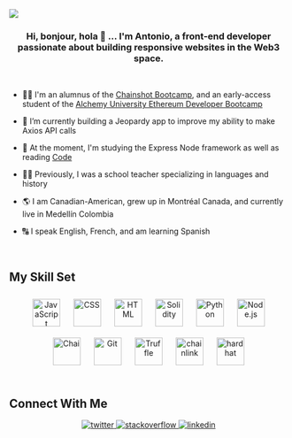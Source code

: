 <img src="https://iili.io/mGSevj.png">


### <div align="center">Hi, bonjour, hola 👋 ... I'm Antonio, a front-end developer passionate about building responsive websites in the Web3 space.</div>  
<br/>  

- 🧑‍🎓 I'm an alumnus of the [Chainshot Bootcamp](https://www.chainshot.com/), and an early-access student of the [Alchemy University Ethereum Developer Bootcamp](https://university.alchemy.com/#eth-bootcamp)


- 🔭 I’m currently building a Jeopardy app to improve my ability to make Axios API calls  
  

- 🌱 At the moment, I'm studying the Express Node framework as well as reading [Code](https://www.microsoftpressstore.com/store/code-the-hidden-language-of-computer-hardware-and-software-9780137909100)  
  

- 👨‍🏫 Previously, I was a school teacher specializing in languages and history  
  

- 🌎 I am Canadian-American, grew up in Montréal Canada, and currently live in Medellín Colombia  
  

- 🔠 I speak English, French, and am learning Spanish  
  

<br/>  


## My Skill Set  
<div align="center">  
<img style="margin: 10px" src="https://profilinator.rishav.dev/skills-assets/javascript-original.svg" alt="JavaScript" height="50" />
<img style="margin: 10px" src="https://upload.wikimedia.org/wikipedia/commons/thumb/d/d5/CSS3_logo_and_wordmark.svg/120px-CSS3_logo_and_wordmark.svg.png" alt="CSS" height="50" />
<img style="margin: 10px" src="https://upload.wikimedia.org/wikipedia/commons/thumb/6/61/HTML5_logo_and_wordmark.svg/130px-HTML5_logo_and_wordmark.svg.png" alt="HTML" height="50" />
<img style="margin: 10px" src="https://banner2.cleanpng.com/20190726/kfh/kisspng-solidity-smart-contract-programming-language-ether-blockchain-development-bearplex-5d3afdfeca75f8.3709799715641471988293.jpg" alt="Solidity" height="50" />  
<img style="margin: 10px" src="https://profilinator.rishav.dev/skills-assets/python-original.svg" alt="Python" height="50" /> 
<img style="margin: 10px" src="https://profilinator.rishav.dev/skills-assets/nodejs-original-wordmark.svg" alt="Node.js" height="50" />
<img style="margin: 10px" src="https://profilinator.rishav.dev/skills-assets/chai.png" alt="Chai" height="50" />  
<img style="margin: 10px" src="https://profilinator.rishav.dev/skills-assets/git-scm-icon.svg" alt="Git" height="50" />
<img style="margin: 10px" src="https://trufflesuite.com/assets/logo.png" alt="Truffle" height="50" />
<img style="margin: 10px" src="https://assets-global.website-files.com/5f6b7190899f41fb70882d08/5f760a499b56c47b8fa74fbb_chainlink-logo.svg" alt="chainlink" height="50" />
<img style="margin: 10px" src="https://chainstack.com/wp-content/uploads/2021/12/hardhat.png" alt="hardhat" height="50" />    
</div>  

<br/>  


## Connect With Me  
<div align="center">
<a href="https://twitter.com/@a_f_gio" target="_blank">
<img src=https://img.shields.io/badge/twitter-%2300acee.svg?&style=for-the-badge&logo=twitter&logoColor=white alt=twitter style="margin-bottom: 5px;" />
</a>
<a href="https://stackoverflow.com/users/19361443/antonio-giordano" target="_blank">
<img src=https://img.shields.io/badge/stackoverflow-%23F28032.svg?&style=for-the-badge&logo=stackoverflow&logoColor=white alt=stackoverflow style="margin-bottom: 5px;" />
</a>
<a href="https://www.linkedin.com/in/antonio-giordano-6324b915a/" target="_blank">
<img src=https://img.shields.io/badge/linkedin-%231E77B5.svg?&style=for-the-badge&logo=linkedin&logoColor=white alt=linkedin style="margin-bottom: 5px;" />
</div>  
  

<br/>  



